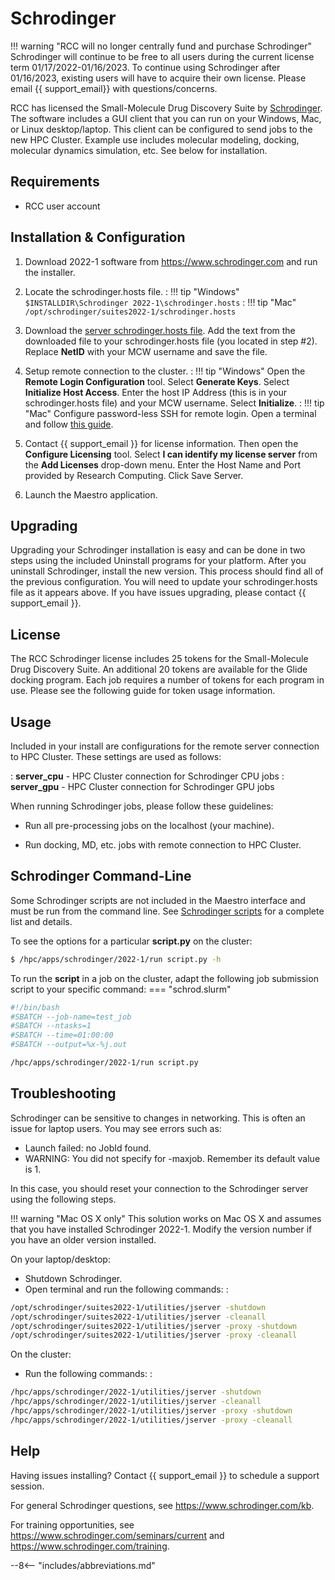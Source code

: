 # Schrodinger

!!! warning "RCC will no longer centrally fund and purchase Schrodinger" 
    Schrodinger will continue to be free to all users during the current license term 01/17/2022-01/16/2023. To continue using Schrodinger after 01/16/2023, existing users will have to acquire their own license. Please email {{ support_email}} with questions/concerns.

RCC has licensed the Small-Molecule Drug Discovery Suite by [Schrodinger](https://www.schrodinger.com/suites/small-molecule-drug-discovery-suite). The software includes a GUI client that you can run on your Windows, Mac, or Linux desktop/laptop. This client can be configured to send jobs to the new HPC Cluster. Example use includes molecular modeling, docking, molecular dynamics simulation, etc. See below for installation.

## Requirements
* RCC user account

## Installation & Configuration
1. Download 2022-1 software from <https://www.schrodinger.com> and run the installer.
2. Locate the schrodinger.hosts file.
: !!! tip "Windows"
    `$INSTALLDIR\Schrodinger 2022-1\schrodinger.hosts`
: !!! tip "Mac"
    `/opt/schrodinger/suites2022-1/schrodinger.hosts`

3. Download the [server schrodinger.hosts file](https://mcw.box.com/shared/static/aa5gq2ndgejsn8htvyvshpehbjf4jvjz.hosts). Add the text from the downloaded file to your schrodinger.hosts file (you located in step #2). Replace **NetID** with your MCW username and save the file.

4. Setup remote connection to the cluster.
: !!! tip "Windows"
    Open the **Remote Login Configuration** tool. Select **Generate Keys**. Select **Initialize Host Access**. Enter the host IP Address (this is in your schrodinger.hosts file) and your MCW username. Select **Initialize**.
: !!! tip "Mac"
    Configure password-less SSH for remote login. Open a terminal and follow [this guide](http://www.linuxproblem.org/art_9.html).

5. Contact {{ support_email }} for license information. Then open the **Configure Licensing** tool. Select **I can identify my license server** from the **Add Licenses** drop-down menu. Enter the Host Name and Port provided by Research Computing. Click Save Server.

6. Launch the Maestro application.

## Upgrading
Upgrading your Schrodinger installation is easy and can be done in two steps using the included Uninstall programs for your platform. After you uninstall Schrodinger, install the new version. This process should find all of the previous configuration. You will need to update your schrodinger.hosts file as it appears above. If you have issues upgrading, please contact {{ support_email }}.

## License
The RCC Schrodinger license includes 25 tokens for the Small-Molecule Drug Discovery Suite. An additional 20 tokens are available for the Glide docking program. Each job requires a number of tokens for each program in use. Please see the following guide for token usage information.

## Usage
Included in your install are configurations for the remote server connection to HPC Cluster. These settings are used as follows:

: **server_cpu** - HPC Cluster connection for Schrodinger CPU jobs
: **server_gpu** - HPC Cluster connection for Schrodinger GPU jobs

When running Schrodinger jobs, please follow these guidelines:

* Run all pre-processing jobs on the localhost (your machine).

* Run docking, MD, etc. jobs with remote connection to HPC Cluster.

## Schrodinger Command-Line
Some Schrodinger scripts are not included in the Maestro interface and must be run from the command line. See [Schrodinger scripts](https://www.schrodinger.com/scriptcenter) for a complete list and details. 

To see the options for a particular **script.py** on the cluster:
```bash
$ /hpc/apps/schrodinger/2022-1/run script.py -h
```

To run the **script** in a job on the cluster, adapt the following job submission script to your specific command:
=== "schrod.slurm"
```bash
#!/bin/bash
#SBATCH --job-name=test_job
#SBATCH --ntasks=1
#SBATCH --time=01:00:00
#SBATCH --output=%x-%j.out

/hpc/apps/schrodinger/2022-1/run script.py
```

## Troubleshooting
Schrodinger can be sensitive to changes in networking. This is often an issue for laptop users. You may see errors such as:

* Launch failed: no JobId found.
* WARNING: You did not specify for -maxjob. Remember its default value is 1.

In this case, you should reset your connection to the Schrodinger server using the following steps.

!!! warning "Mac OS X only"
    This solution works on Mac OS X and assumes that you have installed Schrodinger 2022-1. Modify the version number if you have an older version installed.

On your laptop/desktop:

* Shutdown Schrodinger.
* Open terminal and run the following commands:
: 
```bash
/opt/schrodinger/suites2022-1/utilities/jserver -shutdown
/opt/schrodinger/suites2022-1/utilities/jserver -cleanall
/opt/schrodinger/suites2022-1/utilities/jserver -proxy -shutdown
/opt/schrodinger/suites2022-1/utilities/jserver -proxy -cleanall
```

On the cluster:

* Run the following commands:
: 
```bash
/hpc/apps/schrodinger/2022-1/utilities/jserver -shutdown
/hpc/apps/schrodinger/2022-1/utilities/jserver -cleanall
/hpc/apps/schrodinger/2022-1/utilities/jserver -proxy -shutdown
/hpc/apps/schrodinger/2022-1/utilities/jserver -proxy -cleanall
```

## Help
Having issues installing? Contact {{ support_email }} to schedule a support session. 

For general Schrodinger questions, see <https://www.schrodinger.com/kb>.

For training opportunities, see <https://www.schrodinger.com/seminars/current> and <https://www.schrodinger.com/training>.

--8<-- "includes/abbreviations.md"